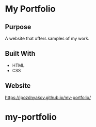 # My Portfolio

## Purpose
A website that offers samples of my work.

## Built With
* HTML
* CSS

## Website
https://jpozdnyakov.github.io/my-portfolio/


 
# my-portfolio
